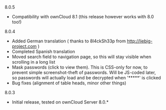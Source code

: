 8.0.5
* Compatibility with ownCloud 8.1 (this release however works with 8.0 too!)

8.0.4
* Added German translation ( thanks to 8l4ckSh33p from http://liebig-project.com )
* Completed Spanish translation
* Moved search field to navigation page, so this will stay visible when scrolling in a long list
* Mask passwords (click to view them). This is CSS-only for now, to prevent simple screenshot-theft of passwords. Will be JS-coded later, so passwords will actually load and be decrypted when '*****' is clicked
* Bug fixes (alignment of table heads, minor other things)

8.0.3
* Initial release, tested on ownCloud Server 8.0.*

